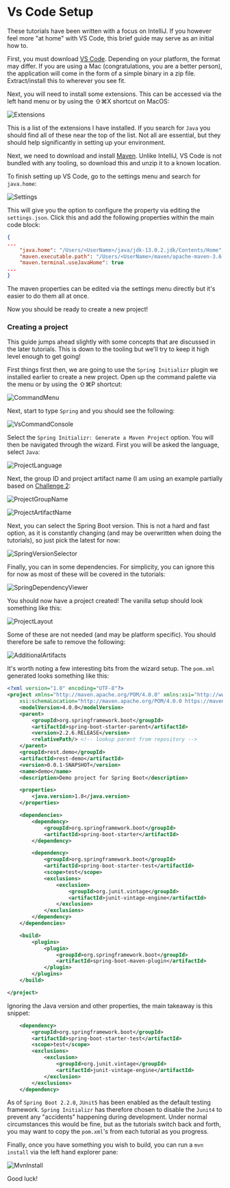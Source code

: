 # Vs Code Setup

These tutorials have been written with a focus on IntelliJ. If you however feel more "at home" with VS Code, this
brief guide may serve as an initial how to.

First, you must download [VS Code](https://code.visualstudio.com/). Depending on your platform, the format may differ.
If you are using a Mac (congratulations, you are a better person), the application will come in the form of a simple
binary in a zip file. Extract/install this to wherever you see fit.

Next, you will need to install some extensions. This can be accessed via the left hand menu or by using the ⇧⌘X shortcut
on MacOS:

![Extensions](extensions.png?raw=true "Extensions")

This is a list of the extensions I have installed. If you search for `Java` you should find all of these near the top
of the list. Not all are essential, but they should help significantly in setting up your environment.

Next, we need to download and install [Maven](https://maven.apache.org/download.cgi). Unlike IntelliJ, VS Code is not
bundled with any tooling, so download this and unzip it to a known location.

To finish setting up VS Code, go to the settings menu and search for `java.home`:

![Settings](settings.png?raw=true "Settings")

This will give you the option to configure the property via editing the `settings.json`. Click this and add the following
properties within the main code block:

```json
{
...
    "java.home": "/Users/<UserName>/java/jdk-13.0.2.jdk/Contents/Home",
    "maven.executable.path": "/Users/<UserName>/maven/apache-maven-3.6.3/bin/mvn",
    "maven.terminal.useJavaHome": true
...
}
```
The maven properties can be edited via the settings menu directly but it's easier to do them all at once.

Now you should be ready to create a new project!

### Creating a project

This guide jumps ahead slightly with some concepts that are discussed in the later tutorials. This is down to the tooling
but we'll try to keep it high level enough to get going!

First things first then, we are going to use the `Spring Initializr` plugin we installed earlier to create a new project.
Open up the command palette via the menu or by using the ⇧⌘P shortcut:

![CommandMenu](commandMenu.png?raw=true "CommandMenu")

Next, start to type `Spring` and you should see the following:

![VsCommandConsole](vsCommandConsole.png?raw=true "VsCommandConsole")

Select the `Spring Initializr: Generate a Maven Project` option. You will then be navigated through the wizard. First you
will be asked the language, select `Java`:

![ProjectLanguage](projectLanguage.png?raw=true "ProjectLanguage")

Next, the group ID and project artifact name (I am using an example partially based on [Challenge 2](https://github.com/fat-potato-uk/rest-demo-2a):

![ProjectGroupName](projectGroupName.png?raw=true "ProjectGroupName")

![ProjectArtifactName](projectArtifactName.png?raw=true "ProjectArtifactName")

Next, you can select the Spring Boot version. This is not a hard and fast option, as it is constantly changing (and may
be overwritten when doing the tutorials), so just pick the latest for now:

![SpringVersionSelector](springVersionSelector.png?raw=true "SpringVersionSelector")

Finally, you can in some dependencies. For simplicity, you can ignore this for now as most of these will be covered
in the tutorials:

![SpringDependencyViewer](springDependencyViewer.png?raw=true "SpringDependencyViewer")

You should now have a project created! The vanilla setup should look something like this:

![ProjectLayout](projectLayout.png?raw=true "ProjectLayout")

Some of these are not needed (and may be platform specific). You should therefore be safe to remove the following:

![AdditionalArtifacts](additionalArtifacts.png?raw=true "AdditionalArtifacts")

It's worth noting a few interesting bits from the wizard setup. The `pom.xml` generated looks something like this:

```xml
<?xml version="1.0" encoding="UTF-8"?>
<project xmlns="http://maven.apache.org/POM/4.0.0" xmlns:xsi="http://www.w3.org/2001/XMLSchema-instance"
    xsi:schemaLocation="http://maven.apache.org/POM/4.0.0 https://maven.apache.org/xsd/maven-4.0.0.xsd">
    <modelVersion>4.0.0</modelVersion>
    <parent>
        <groupId>org.springframework.boot</groupId>
        <artifactId>spring-boot-starter-parent</artifactId>
        <version>2.2.6.RELEASE</version>
        <relativePath/> <!-- lookup parent from repository -->
    </parent>
    <groupId>rest.demo</groupId>
    <artifactId>rest-demo</artifactId>
    <version>0.0.1-SNAPSHOT</version>
    <name>demo</name>
    <description>Demo project for Spring Boot</description>

    <properties>
        <java.version>1.8</java.version>
    </properties>

    <dependencies>
        <dependency>
            <groupId>org.springframework.boot</groupId>
            <artifactId>spring-boot-starter</artifactId>
        </dependency>

        <dependency>
            <groupId>org.springframework.boot</groupId>
            <artifactId>spring-boot-starter-test</artifactId>
            <scope>test</scope>
            <exclusions>
                <exclusion>
                    <groupId>org.junit.vintage</groupId>
                    <artifactId>junit-vintage-engine</artifactId>
                </exclusion>
            </exclusions>
        </dependency>
    </dependencies>

    <build>
        <plugins>
            <plugin>
                <groupId>org.springframework.boot</groupId>
                <artifactId>spring-boot-maven-plugin</artifactId>
            </plugin>
        </plugins>
    </build>

</project>
```

Ignoring the Java version and other properties, the main takeaway is this snippet:

```xml
    <dependency>
        <groupId>org.springframework.boot</groupId>
        <artifactId>spring-boot-starter-test</artifactId>
        <scope>test</scope>
        <exclusions>
            <exclusion>
                <groupId>org.junit.vintage</groupId>
                <artifactId>junit-vintage-engine</artifactId>
            </exclusion>
        </exclusions>
    </dependency>
```

As of `Spring Boot 2.2.0`, `JUnit5` has been enabled as the default testing framework. `Spring Initializr` has therefore
chosen to disable the `Junit4` to prevent any "accidents" happening during development. Under normal circumstances this 
would be fine, but as the tutorials switch back and forth, you may want to copy the `pom.xml`'s from each tutorial as you
progress.

Finally, once you have something you wish to build, you can run a `mvn install` via the left hand explorer pane:

![MvnInstall](mvnInstall.png?raw=true "MvnInstall")

Good luck!


 





    
